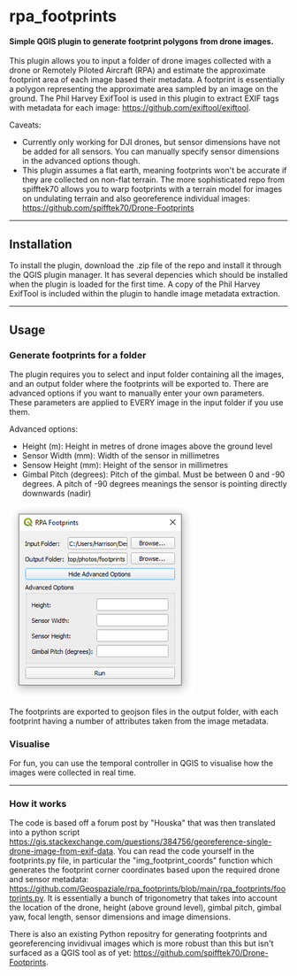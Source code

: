 # rpa_footprints

#### Simple QGIS plugin to generate footprint polygons from drone images.

This plugin allows you to input a folder of drone images collected with a drone or Remotely Piloted Aircraft (RPA) and estimate the approximate footprint area of each image based their metadata. A footprint is essentially a polygon representing the approximate area sampled by an image on the ground. The Phil Harvey ExifTool is used in this plugin to extract EXIF tags with metadata for each image: https://github.com/exiftool/exiftool. 

Caveats:
- Currently only working for DJI drones, but sensor dimensions have not be added for all sensors. You can manually specify sensor dimensions in the advanced options though.
- This plugin assumes a flat earth, meaning footprints won't be accurate if they are collected on non-flat terrain. The more sophisticated repo from spifftek70 allows you to warp footprints with a terrain model for images on undulating terrain and also georeference individual images: https://github.com/spifftek70/Drone-Footprints

---

## Installation

To install the plugin, download the .zip file of the repo and install it through the QGIS plugin manager. It has several depencies which should be installed when the plugin is loaded for the first time. A copy of the Phil Harvey ExifTool is included within the plugin to handle image metadata extraction.


---

## Usage

### Generate footprints for a folder

The plugin requires you to select and input folder containing all the images, and an output folder where the footprints will be exported to. There are advanced options if you want to manually enter your own parameters. These parameters are applied to EVERY image in the input folder if you use them.

Advanced options:
- Height (m): Height in metres of drone images above the ground level
- Sensor Width (mm): Width of the sensor in millimetres
- Sensow Height (mm): Height of the sensor in millimetres
- Gimbal Pitch (degrees): Pitch of the gimbal. Must be between 0 and -90 degrees. A pitch of -90 degrees meanings the sensor is pointing directly downwards (nadir)

![](images/interface.PNG)

The footprints are exported to geojson files in the output folder, with each footprint having a number of attributes taken from the image metadata.

### Visualise 

For fun, you can use the temporal controller in QGIS to visualise how the images were collected in real time.

---

### How it works

The code is based off a forum post by "Houska" that was then translated into a python script https://gis.stackexchange.com/questions/384756/georeference-single-drone-image-from-exif-data. You can read the code yourself in the footprints.py file, in particular the "img_footprint_coords" function which generates the footprint corner coordinates based upon the required drone and sensor metadata: https://github.com/Geospaziale/rpa_footprints/blob/main/rpa_footprints/footprints.py. It is essentially a bunch of trigonometry that takes into account the location of the drone, height (above ground level), gimbal pitch, gimbal yaw, focal length, sensor dimensions and image dimensions.

There is also an existing Python repositry for generating footprints and georeferencing invidivual images which is more robust than this but isn't surfaced as a QGIS tool as of yet: https://github.com/spifftek70/Drone-Footprints.